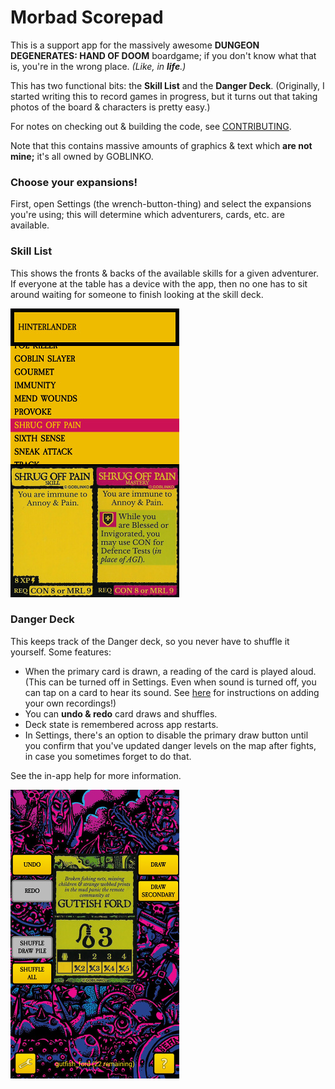 # Morbad Scorepad

This is a support app for the massively awesome **DUNGEON DEGENERATES:
HAND OF DOOM** boardgame; if you don't know what that is, you're in the
wrong place.  *(Like, in **life**.)*

This has two functional bits: the **Skill List** and the **Danger Deck**.
(Originally, I started writing this to record games in progress, but it
turns out that taking photos of the board & characters is pretty easy.)

For notes on checking out & building the code, see
[CONTRIBUTING](CONTRIBUTING.md).

Note that this contains massive amounts of graphics & text which **are
not mine;** it's all owned by GOBLINKO.

### Choose your expansions!

First, open Settings (the wrench-button-thing) and select the expansions
you're  using; this will determine which adventurers, cards, etc. are
available.

### Skill List

This shows the fronts & backs of the available skills for a given
adventurer.  If everyone at the table has a device with the app,
then no one has to sit around waiting for someone to finish looking at
the skill deck.

![Skill List](extras/screenshot.skill.jpg)

### Danger Deck

This keeps track of the Danger deck, so you never have to shuffle it
yourself.  Some features:

- When the primary card is drawn, a reading of the card is played aloud.
  (This can be turned off in Settings.  Even when sound is turned off,
  you can tap on a card to hear its sound.  See
  [here](https://github.com/kuhrusty/MorbadScorepad/blob/master/CONTRIBUTING.md#adding-your-own-danger-card-recordings)
  for instructions on adding your own recordings!)
- You can **undo & redo** card draws and shuffles.
- Deck state is remembered across app restarts.
- In Settings, there's an option to disable the primary draw button
  until you confirm that you've updated danger levels on the map after
  fights, in case you sometimes forget to do that.

See the in-app help for more information.

![Danger Deck](extras/screenshot.danger.jpg)
